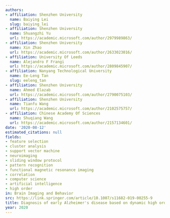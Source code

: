 ```yaml
---
authors:
- affiliation: Shenzhen University
  name: Baiying Lei
  slug: baiying_lei
- affiliation: Shenzhen University
  name: Shuangzhi Yu
  url: https://academic.microsoft.com/author/2979989863/
- affiliation: Shenzhen University
  name: Xin Zhao
  url: https://academic.microsoft.com/author/2633023016/
- affiliation: University Of Leeds
  name: Alejandro F Frangi
  url: https://academic.microsoft.com/author/2809845907/
- affiliation: Nanyang Technological University
  name: Ee-Leng Tan
  slug: eeleng_tan
- affiliation: Shenzhen University
  name: Ahmed Elazab
  url: https://academic.microsoft.com/author/2790075103/
- affiliation: Shenzhen University
  name: Tianfu Wang
  url: https://academic.microsoft.com/author/2102575757/
- affiliation: Chinese Academy Of Sciences
  name: Shuqiang Wang
  url: https://academic.microsoft.com/author/2157134601/
date: '2020-08-12'
estimated_citations: null
fields:
- feature selection
- cluster analysis
- support vector machine
- neuroimaging
- sliding window protocol
- pattern recognition
- functional magnetic resonance imaging
- correlation
- computer science
- artificial intelligence
- high order
in: Brain Imaging and Behavior
src: https://link.springer.com/article/10.1007/s11682-019-00255-9
title: Diagnosis of early Alzheimer's disease based on dynamic high order networks.
year: 2020
---
```

